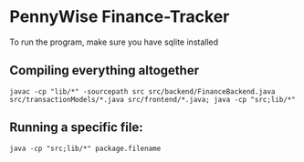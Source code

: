 # PennyWise Finance-Tracker

To run the program, make sure you have sqlite installed

## Compiling everything altogether
```javac -cp "lib/*" -sourcepath src src/backend/FinanceBackend.java src/transactionModels/*.java src/frontend/*.java; java -cp "src;lib/*" ```

## Running a specific file:
```java -cp "src;lib/*" package.filename```


